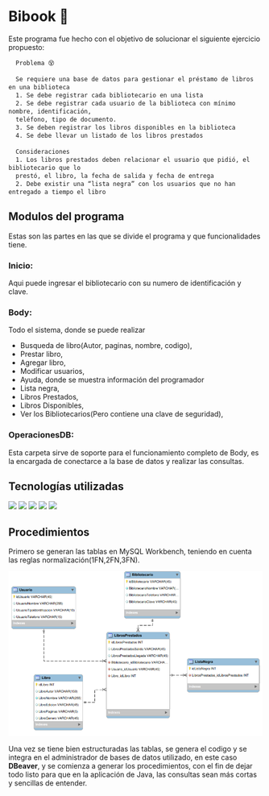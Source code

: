
# Bibook 📙
Este programa fue hecho con el objetivo de solucionar el siguiente ejercicio propuesto:

      Problema 😵
      
      Se requiere una base de datos para gestionar el préstamo de libros en una biblioteca
      1. Se debe registrar cada bibliotecario en una lista
      2. Se debe registrar cada usuario de la biblioteca con mínimo nombre, identificación,
      teléfono, tipo de documento.
      3. Se deben registrar los libros disponibles en la biblioteca
      4. Se debe llevar un listado de los libros prestados

      Consideraciones
      1. Los libros prestados deben relacionar el usuario que pidió, el bibliotecario que lo
      prestó, el libro, la fecha de salida y fecha de entrega
      2. Debe existir una “lista negra” con los usuarios que no han entregado a tiempo el libro


## Modulos del programa
Estas son las partes en las que se divide el programa y que funcionalidades tiene.
### Inicio: 
Aqui puede ingresar el bibliotecario con su numero de identificación y clave.

### Body: 
Todo el sistema, donde se puede realizar
- Busqueda de libro(Autor, paginas, nombre, codigo),
- Prestar libro,
- Agregar libro,
- Modificar usuarios,
- Ayuda, donde se muestra información del programador
- Lista negra,
- Libros Prestados,
- Libros Disponibles,
- Ver los Bibliotecarios(Pero contiene una clave de seguridad),

### OperacionesDB:
Esta carpeta sirve de soporte para el funcionamiento completo de Body, es la encargada de conectarce a la base de datos y realizar las consultas.

## Tecnologías utilizadas

![](https://img.shields.io/badge/OpenJDK-19.0.2+7-<COLOR>.svg)
![](https://img.shields.io/badge/MariaDB-gray)
![](https://img.shields.io/badge/NetBeans-gray)
![](https://img.shields.io/badge/Manjaro-gray)
![](https://img.shields.io/badge/MySqlWorkBench-gray)

## Procedimientos
Primero se generan las tablas en MySQL Workbench, teniendo en cuenta las reglas normalización(1FN,2FN,3FN).

![Imagen Entidad Relación](Img/ModeloEntidadRelacion.png)

Una vez se tiene bien estructuradas las tablas, se genera el codigo y se integra en el administrador de bases de datos utilizado, en este caso __DBeaver__, y se comienza a generar los procedimientos, con el fin de dejar todo listo para que en la aplicación de Java, las consultas sean más cortas y sencillas de entender.
